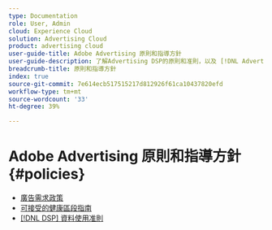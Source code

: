 ```yaml
---
type: Documentation
role: User, Admin
cloud: Experience Cloud
solution: Advertising Cloud
product: advertising cloud
user-guide-title: Adobe Advertising 原則和指導方針
user-guide-description: 了解Advertising DSP的原則和准則，以及 [!DNL Advertising Search].
breadcrumb-title: 原則和指導方針
index: true
source-git-commit: 7e614ecb517515217d812926f61ca10437820efd
workflow-type: tm+mt
source-wordcount: '33'
ht-degree: 39%

---
```



# Adobe Advertising 原則和指導方針 {#policies}

+ [廣告需求政策](/help/policies/ad-requirements-policy.md)
+ [可接受的健康區段指南](/help/policies/health-segment-guidelines.md)
+ [[!DNL DSP] 資料使用准則](/help/policies/data-usage-guidelines.md)

